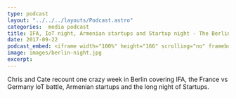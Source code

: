 ```yaml
---
type: podcast
layout: "../../../layouts/Podcast.astro"
categories:  media podcast
title: IFA, IoT night, Armenian startups and Startup night - The Berlin week that was
date: 2017-09-22
podcast_embed: <iframe width="100%" height="166" scrolling="no" frameborder="no" src="https://w.soundcloud.com/player/?url=https%3A//api.soundcloud.com/tracks/343503515&amp;color=%23ff5500&amp;auto_play=false&amp;hide_related=false&amp;show_comments=true&amp;show_user=true&amp;show_reposts=false"></iframe>
image: images/berlin-night.jpg
excerpt:
---
```


Chris and Cate recount one crazy week in Berlin covering IFA, the France vs Germany IoT battle, Armenian startups and the long night of Startups.
